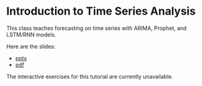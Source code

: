 # Introduction to Time Series Analysis

This class teaches forecasting on time series with ARIMA, Prophet, and LSTM/RNN models.

Here are the slides:

* [pptx](https://github.com/bakitybacon/rice-data-and-donuts/blob/master/tsa/Introduction%20to%20Time%20Series%20Analysis.pptx)
* [pdf](https://github.com/bakitybacon/rice-data-and-donuts/blob/master/tsa/Introduction%20to%20Time%20Series%20Analysis.pdf)

The interactive exercises for this tutorial are currently unavailable.
